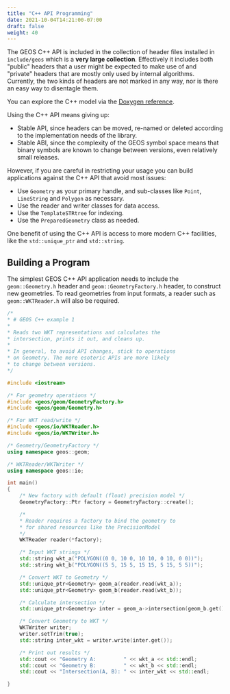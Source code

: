 ```yaml
---
title: "C++ API Programming"
date: 2021-10-04T14:21:00-07:00
draft: false
weight: 40
---
```


The GEOS C++ API is included in the collection of header files installed in `include/geos` which is a **very large collection**. Effectively it includes both "public" headers that a user might be expected to make use of and "private" headers that are mostly only used by internal algorithms. Currently, the two kinds of headers are not marked in any way, nor is there an easy way to disentagle them.

You can explore the C++ model via the [Doxygen reference](../../doxygen/cpp_iface.html).

Using the C++ API means giving up:

* Stable API, since headers can be moved, re-named or deleted according to the implementation needs of the library.
* Stable ABI, since the complexity of the GEOS symbol space means that binary symbols are known to change between versions, even relatively small releases.

However, if you are careful in restricting your usage you can build applications against the C++ API that avoid most issues:

* Use `Geometry` as your primary handle, and sub-classes like `Point`, `LineString` and `Polygon` as necessary.
* Use the reader and writer classes for data access.
* Use the `TemplateSTRtree` for indexing.
* Use the `PreparedGeometry` class as needed.

One benefit of using the C++ API is access to more modern C++ facilities, like the `std::unique_ptr` and `std::string`.

## Building a Program

The simplest GEOS C++ API application needs to include the `geom::Geometry.h` header and `geom::GeometryFactory.h` header, to construct new geometries. To read geometries from input formats, a reader such as `geom::WKTReader.h` will also be required.

```c++
/*
* # GEOS C++ example 1
*
* Reads two WKT representations and calculates the
* intersection, prints it out, and cleans up.
*
* In general, to avoid API changes, stick to operations
* on Geometry. The more esoteric APIs are more likely
* to change between versions.
*/

#include <iostream>

/* For geometry operations */
#include <geos/geom/GeometryFactory.h>
#include <geos/geom/Geometry.h>

/* For WKT read/write */
#include <geos/io/WKTReader.h>
#include <geos/io/WKTWriter.h>

/* Geometry/GeometryFactory */
using namespace geos::geom;

/* WKTReader/WKTWriter */
using namespace geos::io;

int main()
{
    /* New factory with default (float) precision model */
    GeometryFactory::Ptr factory = GeometryFactory::create();

    /*
    * Reader requires a factory to bind the geometry to
    * for shared resources like the PrecisionModel
    */
    WKTReader reader(*factory);

    /* Input WKT strings */
    std::string wkt_a("POLYGON((0 0, 10 0, 10 10, 0 10, 0 0))");
    std::string wkt_b("POLYGON((5 5, 15 5, 15 15, 5 15, 5 5))");

    /* Convert WKT to Geometry */
    std::unique_ptr<Geometry> geom_a(reader.read(wkt_a));
    std::unique_ptr<Geometry> geom_b(reader.read(wkt_b));

    /* Calculate intersection */
    std::unique_ptr<Geometry> inter = geom_a->intersection(geom_b.get());

    /* Convert Geometry to WKT */
    WKTWriter writer;
    writer.setTrim(true);
    std::string inter_wkt = writer.write(inter.get());

    /* Print out results */
    std::cout << "Geometry A:         " << wkt_a << std::endl;
    std::cout << "Geometry B:         " << wkt_b << std::endl;
    std::cout << "Intersection(A, B): " << inter_wkt << std::endl;

}
```

